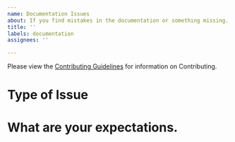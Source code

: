 ```yaml
---
name: Documentation Issues
about: If you find mistakes in the documentation or something missing.
title: ''
labels: documentation
assignees: ''

---
```

Please view the [Contributing Guidelines](https://github.com/Bluejee/WebMacroDeck/blob/main/CONTRIBUTING.md) for information on Contributing.

# Type of Issue
<!-- What is the Issue, is there some mistake in the documentation, or is the documentation you are looking for non existent.-->

# What are your expectations.
<!-- Where did you find the mistake? What are your possible suggestions or solutions? -->
<!-- Please Elaborate on what documentation the package is missing or lacking, Be as descriptive as possible. -->
